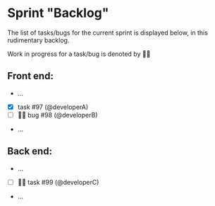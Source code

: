 # Sprint "Backlog"

The list of tasks/bugs for the current sprint is displayed below, in this rudimentary backlog.

Work in progress for a task/bug is denoted by :running_man:

## Front end:
- ...
- [x] task #97 (@developerA)
- [ ] :running_man: bug #98 (@developerB)
- ...

## Back end:
- ...
- [ ] :running_man: task #99 (@developerC)
- ...

